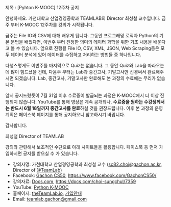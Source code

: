 제목 : [Pyhton K-MOOC] 12주차 공지

안녕하세요. 가천대학교 산업경영공학과 TEAMLAB의 Director 최성철 교수입니다.
금주 부터 K-MOOC 12주차를 강의가 시작됩니다.

금주는 File IO와 CSV에 대해 배우게 됩니다.
그동안 프로그래밍 로직과 Python의 기본 문법을 배웠다면, 이번주 부터 진정한 의미의 데이터 과학을 위한 기초 내용을 배운다고 볼 수 있습니다.
앞으로 진행될 File IO, CSV, XML, JSON, Web Scraping등은 모두 데이터 분석에 있어 데이터를 수집하고 처리하는 방법들 중 하나입니다.

다행스렇게도 이번주를 마지막으로 Quiz는 없습니다. 그 동안 Quiz와 Lab을 따라오는데 많이 힘드셨을 건데,
다음주 부터는 Lab과 중간고사, 기말고사만 신경써서 완료해주시면 되겠습니다.
Lab, 중간고사, 기말고사만 완료해도 본 과정의 수료에는 무리가 없습니다.

앞서 공지드렸듯이 7월 31일 이후 수료증이 발급되는 과정은 K-MOOC에서 더 이상 진행되지 않습니다.
YouTube를 통해 영상은 계속 공개되나, **수료증을 원하는 수강생께서는 반드시 6월 18일까지 중간고사를 완료**하실 것을 권장드립니다.
이후 본 과정의 운영계획은 페이스북 페이지를 통해 공지하오니 참고하시기 바랍니다.

감사합니다.

최성철 Director of TEAMLAB

강의와 관련해서 보조적인 수단으로 아래 사이트들을 활용합니다. 페이스북 등 먼저 가입하시면 공지를 받으실 수 가 있습니다.
* 강의자명: 가천대학교 산업경영공학과 최성철 교수 (sc82.choi@gachon.ac.kr, Director of [@TeamLab](https://github.com/TeamLab))
* Facebook: [Gachon CS50](https://www.facebook.com/GachonCS50), https://www.facebook.com/GachonCS50/
* 강의자료: [Docs.com](https://docs.com/choi-sungchul/7359), https://docs.com/choi-sungchul/7359
* YouTube: [Python K-MOOC](https://www.youtube.com/playlist?list=PLBHVuYlKEkUJvRVv9_je9j3BpHwGHSZHz)
* 홈페이지: [theTeamLab.io](http://theteamlab.io/), [가입안내](https://www.youtube.com/watch?v=_jRvA170Z0c&list=PLBHVuYlKEkUJvRVv9_je9j3BpHwGHSZHz&index=12&t=19s)
* Email: teamlab.gachon@gmail.com

